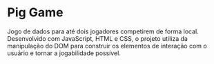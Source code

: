 # Pig Game

Jogo de dados para até dois jogadores competirem de forma local. Desenvolvido com JavaScript, HTML e CSS, o projeto utiliza da manipulação do DOM para construir os elementos de interação com o usuário e tornar a jogabilidade possível.
